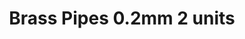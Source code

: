 ---
layout: product
title: "Brass Pipes 0.2mm 2 units"
price: "600" 
desc: "Mesingane cevčice"
img_path: "/assets/img/AK9101.webp"
brand: "AK"
available: false
special_offer: false
new: false
soon: false
cat: "070000"
subcat: "070200"
subsubcat: "070205"
sifra: "AK9101"
popular: false
spec: false
---